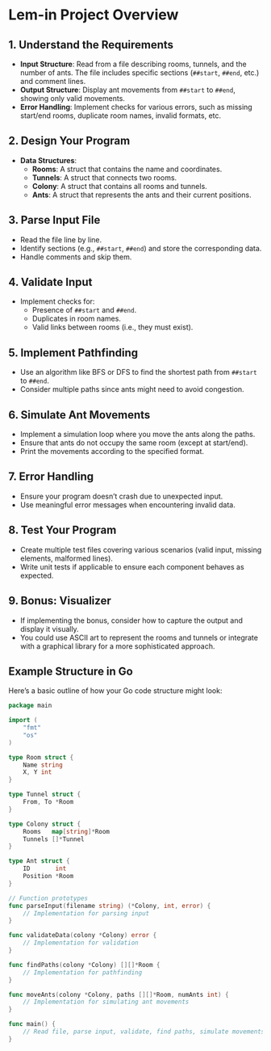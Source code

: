 # Lem-in Project Overview

## 1. Understand the Requirements
- **Input Structure**: Read from a file describing rooms, tunnels, and the number of ants. The file includes specific sections (`##start`, `##end`, etc.) and comment lines.
- **Output Structure**: Display ant movements from `##start` to `##end`, showing only valid movements.
- **Error Handling**: Implement checks for various errors, such as missing start/end rooms, duplicate room names, invalid formats, etc.

## 2. Design Your Program
- **Data Structures**: 
  - **Rooms**: A struct that contains the name and coordinates.
  - **Tunnels**: A struct that connects two rooms.
  - **Colony**: A struct that contains all rooms and tunnels.
  - **Ants**: A struct that represents the ants and their current positions.

## 3. Parse Input File
- Read the file line by line.
- Identify sections (e.g., `##start`, `##end`) and store the corresponding data.
- Handle comments and skip them.

## 4. Validate Input
- Implement checks for:
  - Presence of `##start` and `##end`.
  - Duplicates in room names.
  - Valid links between rooms (i.e., they must exist).

## 5. Implement Pathfinding
- Use an algorithm like BFS or DFS to find the shortest path from `##start` to `##end`.
- Consider multiple paths since ants might need to avoid congestion.

## 6. Simulate Ant Movements
- Implement a simulation loop where you move the ants along the paths.
- Ensure that ants do not occupy the same room (except at start/end).
- Print the movements according to the specified format.

## 7. Error Handling
- Ensure your program doesn’t crash due to unexpected input.
- Use meaningful error messages when encountering invalid data.

## 8. Test Your Program
- Create multiple test files covering various scenarios (valid input, missing elements, malformed lines).
- Write unit tests if applicable to ensure each component behaves as expected.

## 9. Bonus: Visualizer
- If implementing the bonus, consider how to capture the output and display it visually.
- You could use ASCII art to represent the rooms and tunnels or integrate with a graphical library for a more sophisticated approach.

## Example Structure in Go
Here’s a basic outline of how your Go code structure might look:

```go
package main

import (
    "fmt"
    "os"
)

type Room struct {
    Name string
    X, Y int
}

type Tunnel struct {
    From, To *Room
}

type Colony struct {
    Rooms   map[string]*Room
    Tunnels []*Tunnel
}

type Ant struct {
    ID       int
    Position *Room
}

// Function prototypes
func parseInput(filename string) (*Colony, int, error) {
    // Implementation for parsing input
}

func validateData(colony *Colony) error {
    // Implementation for validation
}

func findPaths(colony *Colony) [][]*Room {
    // Implementation for pathfinding
}

func moveAnts(colony *Colony, paths [][]*Room, numAnts int) {
    // Implementation for simulating ant movements
}

func main() {
    // Read file, parse input, validate, find paths, simulate movements
}
